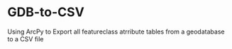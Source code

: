 # GDB-to-CSV
Using ArcPy to Export all featureclass atrribute tables from a geodatabase to a CSV file
